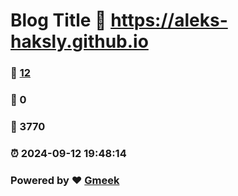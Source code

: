 # Blog Title :link: https://aleks-haksly.github.io 
### :page_facing_up: [12](https://aleks-haksly.github.io/tag.html) 
### :speech_balloon: 0 
### :hibiscus: 3770 
### :alarm_clock: 2024-09-12 19:48:14 
### Powered by :heart: [Gmeek](https://github.com/Meekdai/Gmeek)
